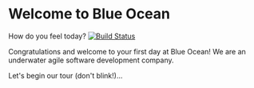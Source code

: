 # Welcome to Blue Ocean

How do you feel today? [![Build Status](https://travis-ci.com/hratx39-blue-ocean/deep-dive.svg?branch=master)](https://travis-ci.com/hratx39-blue-ocean/deep-dive)

Congratulations and welcome to your first day at Blue Ocean! We are an underwater agile software development company.  

Let's begin our tour (don't blink!)...

